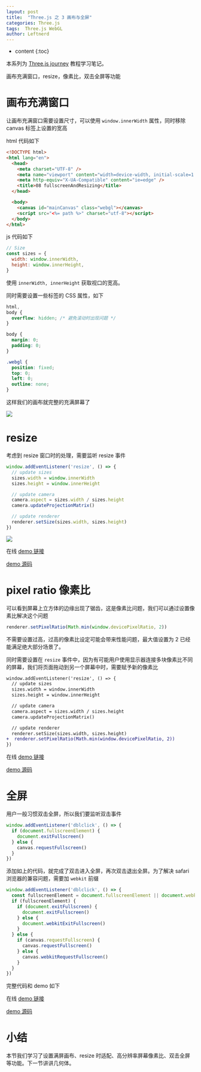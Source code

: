 ```yaml
---
layout: post
title:  "Three.js 之 3 画布与全屏"
categories: Three.js
tags:  Three.js WebGL
author: Leftnerd
---
```


* content
{:toc}

本系列为 [Three.js journey](https://threejs-journey.com/) 教程学习笔记。

画布充满窗口，resize，像素比，双击全屏等功能





# 画布充满窗口

让画布充满窗口需要设置尺寸，可以使用 `window.innerWidth` 属性，同时移除 canvas 标签上设置的宽高

html 代码如下

```html
<!DOCTYPE html>
<html lang="en">
  <head>
    <meta charset="UTF-8" />
    <meta name="viewport" content="width=device-width, initial-scale=1.0" />
    <meta http-equiv="X-UA-Compatible" content="ie=edge" />
    <title>08 fullscreenAndResizing</title>
  </head>

  <body>
    <canvas id="mainCanvas" class="webgl"></canvas>
    <script src="<%= path %>" charset="utf-8"></script>
  </body>
</html>
```

js 代码如下

```js
// Size
const sizes = {
  width: window.innerWidth,
  height: window.innerHeight,
}
```

使用 `innerWidth, innerHeight` 获取视口的宽高。

同时需要设置一些标签的 CSS 属性，如下

```css
html,
body {
  overflow: hidden; /* 避免滚动时出现问题 */
}

body {
  margin: 0;
  padding: 0;
}

.webgl {
  position: fixed;
  top: 0;
  left: 0;
  outline: none;
}
```

这样我们的画布就完整的充满屏幕了

![](https://gw.alicdn.com/imgextra/i1/O1CN011jnNUh1CgsiTbgyrd_!!6000000000111-1-tps-395-679.gif)

# resize

考虑到 resize 窗口时的处理，需要监听 resize 事件

```js
window.addEventListener('resize', () => {
  // update sizes
  sizes.width = window.innerWidth
  sizes.height = window.innerHeight

  // update camera
  camera.aspect = sizes.width / sizes.height
  camera.updateProjectionMatrix()

  // update renderer
  renderer.setSize(sizes.width, sizes.height)
})
```

![](https://gw.alicdn.com/imgextra/i3/O1CN01M3QBa41mTRG2mLEwa_!!6000000004955-1-tps-924-667.gif)

在线 [demo 链接](https://Leftnerd.github.io/threeJourney08-fullscreenAndResizing/)

[demo 源码](https://github.com/Leftnerd/threeJourney/tree/main/src08-fullscreenAndResizing)

# pixel ratio 像素比

可以看到屏幕上立方体的边缘出现了锯齿，这是像素比问题，我们可以通过设置像素比解决这个问题

```js
renderer.setPixelRatio(Math.min(window.devicePixelRatio, 2))
```

不需要设置过高，过高的像素比设定可能会带来性能问题，最大值设置为 2 已经能满足绝大部分场景了。

同时需要设置在 `resize` 事件中，因为有可能用户使用显示器连接多块像素比不同的屏幕，我们将页面拖动到另一个屏幕中时，需要赋予新的像素比

```diff
window.addEventListener('resize', () => {
  // update sizes
  sizes.width = window.innerWidth
  sizes.height = window.innerHeight

  // update camera
  camera.aspect = sizes.width / sizes.height
  camera.updateProjectionMatrix()

  // update renderer
  renderer.setSize(sizes.width, sizes.height)
+  renderer.setPixelRatio(Math.min(window.devicePixelRatio, 2))
})
```

在线 [demo 链接](https://Leftnerd.github.io/threeJourney08-fullscreenAndResizing/)

[demo 源码](https://github.com/Leftnerd/threeJourney/tree/main/src08-fullscreenAndResizing)

# 全屏

用户一般习惯双击全屏，所以我们要监听双击事件

```js
window.addEventListener('dblclick', () => {
  if (document.fullscreenElement) {
    document.exitFullscreen()
  } else {
    canvas.requestFullscreen()
  }
})
```

添加如上的代码，就完成了双击进入全屏，再次双击退出全屏。为了解决 safari 浏览器的兼容问题，需要加 `webkit` 前缀

```js
window.addEventListener('dblclick', () => {
  const fullscreenElement = document.fullscreenElement || document.webkitFullscreenElement
  if (fullscreenElement) {
    if (document.exitFullscreen) {
      document.exitFullscreen()
    } else {
      document.webkitExitFullscreen()
    }
  } else {
    if (canvas.requestFullscreen) {
      canvas.requestFullscreen()
    } else {
      canvas.webkitRequestFullscreen()
    }
  }
})
```

完整代码和 demo 如下

在线 [demo 链接](https://Leftnerd.github.io/threeJourney08-fullscreenAndResizing/)

[demo 源码](https://github.com/Leftnerd/threeJourney/tree/main/src08-fullscreenAndResizing)

# 小结

本节我们学习了设置满屏画布、resize 时适配、高分辨率屏幕像素比、双击全屏等功能。下一节讲讲几何体。


